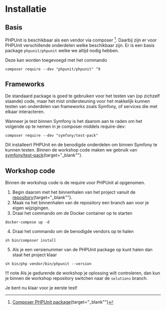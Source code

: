Installatie
===========

## Basis
PHPUnit is beschikbaar als een vendor via composer [^composer].
Daarbij zijn er voor PHPUnit verschillende onderdelen welke beschikbaar zijn.
Er is een basis package `phpunit/phpunit` welke we altijd nodig hebben.

Deze kan worden toegevoegd met het commando

``` shell
composer require --dev "phpunit/phpunit" ^9
```

## Frameworks
De standaard package is goed te gebruiken voor het testen van (op zichzelf staande)
code, maar het mist ondersteuning voor het makkelijk kunnen testen van onderdelen van
frameworks zoals Symfony, of services die met elkaar interacteren.

Wanneer je test binnen Symfony is het daarom aan te raden om het volgende op te nemen in
je composer middels require-dev:

``` shell
composer require --dev "symfony/test-pack"
```

Dit installeert PHPUnit en de benodigde onderdelen om binnen Symfony te kunnen testen.
Binnen de workshop code maken we gebruik van [symfony/test-pack](https://symfony.com/doc/current/testing.html){target="_blank""}.

## Workshop code
Binnen de workshop code is de require voor PHPUnit al opgenomen.

1. Begin daarom met het binnenhalen van het project vanuit de
[repository](https://github.com/wimulkeman/symfony-unit-test-workshop){target="_blank""}.
2. Maak na het binnenhalen van de repository een branch aan voor je eigen wijzigingen.
3. Draai het commando om de Docker container op te starten
```shell
docker-compose up -d
```
4. Draai het commando om de benodigde vendors op te halen
```shell
sh bin/composer install
```
5. Als je een versienummer van de PHPUnit package op kunt halen dan staat het project klaar
```shell
sh bin/php vendor/bin/phpunit --version
```

!!! note
    Als je gedurende de workshop je oplossing wilt controleren, dan kun je binnen
    de workshop repository switchen naar de `solutions` branch.

Je bent nu klaar voor je eerste test!

[^composer]: [Composer PHPUnit package](https://packagist.org/packages/phpunit/phpunit){target="_blank""}